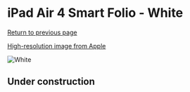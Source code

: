 # iPad Air 4 Smart Folio - White

[Return to previous page](/ipad_pro2)

[High-resolution image from Apple](https://store.storeimages.cdn-apple.com/8756/as-images.apple.com/is/MH0A3?wid=4500&hei=4500&fmt=png)

<div style="width: 500px"><img src="/everyphone/MH0A3.png" alt="White"></div>

## Under construction
